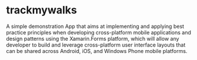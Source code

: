 # trackmywalks
A simple demonstration App that aims at implementing and applying best practice principles when developing cross-platform mobile applications and design patterns using the Xamarin.Forms platform, which will allow any developer to build and leverage cross-platform user interface layouts that can be shared across Android, iOS, and Windows Phone mobile platforms.

